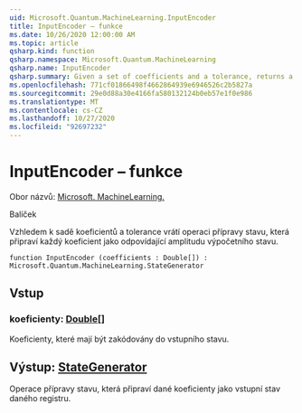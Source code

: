 ```yaml
---
uid: Microsoft.Quantum.MachineLearning.InputEncoder
title: InputEncoder – funkce
ms.date: 10/26/2020 12:00:00 AM
ms.topic: article
qsharp.kind: function
qsharp.namespace: Microsoft.Quantum.MachineLearning
qsharp.name: InputEncoder
qsharp.summary: Given a set of coefficients and a tolerance, returns a state preparation operation that prepares each coefficient as the corresponding amplitude of a computational basis state.
ms.openlocfilehash: 771cf01866498f4662864939e6946526c2b5827a
ms.sourcegitcommit: 29e0d88a30e4166fa580132124b0eb57e1f0e986
ms.translationtype: MT
ms.contentlocale: cs-CZ
ms.lasthandoff: 10/27/2020
ms.locfileid: "92697232"
---
```

# <a name="inputencoder-function"></a>InputEncoder – funkce

Obor názvů: [Microsoft. MachineLearning.](xref:Microsoft.Quantum.MachineLearning)

Balíček [](https://nuget.org/packages/)


Vzhledem k sadě koeficientů a tolerance vrátí operaci přípravy stavu, která připraví každý koeficient jako odpovídající amplitudu výpočetního stavu.

```qsharp
function InputEncoder (coefficients : Double[]) : Microsoft.Quantum.MachineLearning.StateGenerator
```


## <a name="input"></a>Vstup

### <a name="coefficients--double"></a>koeficienty: [Double](xref:microsoft.quantum.lang-ref.double)[]

Koeficienty, které mají být zakódovány do vstupního stavu.



## <a name="output--stategenerator"></a>Výstup: [StateGenerator](xref:Microsoft.Quantum.MachineLearning.StateGenerator)

Operace přípravy stavu, která připraví dané koeficienty jako vstupní stav daného registru.